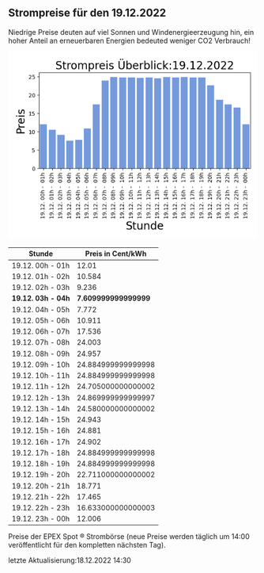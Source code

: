 
## Strompreise für den 19.12.2022

Niedrige Preise deuten auf viel Sonnen und Windenergieerzeugung hin, ein hoher Anteil an erneuerbaren Energien bedeuted weniger CO2 Verbrauch!

![Strompreis übersicht](imgs/strompreis_uebersicht.png)

| Stunde | Preis in Cent/kWh |
|---|---|
| 19.12. 00h -  01h | 12.01 | 
| 19.12. 01h -  02h | 10.584 | 
| 19.12. 02h -  03h | 9.236 | 
| **19.12. 03h -  04h** | **7.609999999999999** | 
| 19.12. 04h -  05h | 7.772 | 
| 19.12. 05h -  06h | 10.911 | 
| 19.12. 06h -  07h | 17.536 | 
| 19.12. 07h -  08h | 24.003 | 
| 19.12. 08h -  09h | 24.957 | 
| 19.12. 09h -  10h | 24.884999999999998 | 
| 19.12. 10h -  11h | 24.884999999999998 | 
| 19.12. 11h -  12h | 24.705000000000002 | 
| 19.12. 12h -  13h | 24.869999999999997 | 
| 19.12. 13h -  14h | 24.580000000000002 | 
| 19.12. 14h -  15h | 24.943 | 
| 19.12. 15h -  16h | 24.881 | 
| 19.12. 16h -  17h | 24.902 | 
| 19.12. 17h -  18h | 24.884999999999998 | 
| 19.12. 18h -  19h | 24.884999999999998 | 
| 19.12. 19h -  20h | 22.711000000000002 | 
| 19.12. 20h -  21h | 18.771 | 
| 19.12. 21h -  22h | 17.465 | 
| 19.12. 22h -  23h | 16.633000000000003 | 
| 19.12. 23h -  00h | 12.006 | 

Preise der EPEX Spot ® Strombörse (neue Preise werden täglich um 14:00 veröffentlicht für den kompletten nächsten Tag).

letzte Aktualisierung:18.12.2022 14:30